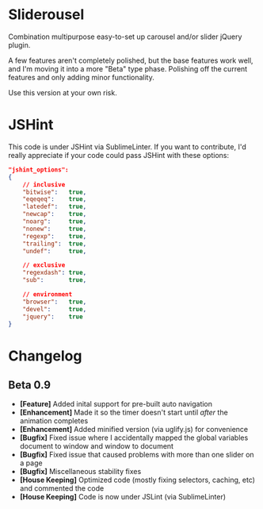 Sliderousel
===========

Combination multipurpose easy-to-set up carousel and/or slider jQuery plugin.

A few features aren't completely polished, but the base features work well, and I'm moving it into a more "Beta" type phase. Polishing off the current features and only adding minor functionality.

Use this version at your own risk.

JSHint
======
This code is under JSHint via SublimeLinter. If you want to contribute, I'd really appreciate if your code could pass JSHint with these options:

```json
"jshint_options":
{
    // inclusive  
    "bitwise":   true,
    "eqeqeq":    true,
    "latedef":   true,
    "newcap":    true,
    "noarg":     true,
    "nonew":     true,
    "regexp":    true,
    "trailing":  true,
    "undef":     true,

    // exclusive
    "regexdash": true,
    "sub":       true,

    // environment
    "browser":   true,
    "devel":     true,
    "jquery":    true
}
```

Changelog
=========

Beta 0.9
--------
* __[Feature]__ Added inital support for pre-built auto navigation
* __[Enhancement]__ Made it so the timer doesn't start until _after_ the animation completes
* __[Enhancement]__ Added minified version (via uglify.js) for convenience
* __[Bugfix]__ Fixed issue where I accidentally mapped the global variables document to window and window to document
* __[Bugfix]__ Fixed issue that caused problems with more than one slider on a page
* __[Bugfix]__ Miscellaneous stability fixes
* __[House Keeping]__ Optimized code (mostly fixing selectors, caching, etc) and commented the code
* __[House Keeping]__ Code is now under JSLint (via SublimeLinter)
